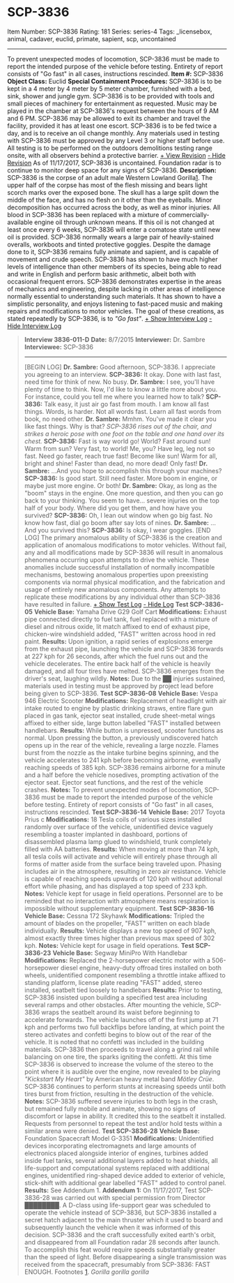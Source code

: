 # SCP-3836
Item Number: SCP-3836
Rating: 181
Series: series-4
Tags: _licensebox, animal, cadaver, euclid, primate, sapient, scp, uncontained

---

To prevent unexpected modes of locomotion, SCP-3836 must be made to report the intended purpose of the vehicle before testing. Entirety of report consists of "Go fast" in all cases, instructions rescinded.
**Item #:** SCP-3836
**Object Class:** Euclid
**Special Containment Procedures:** SCP-3836 is to be kept in a 4 meter by 4 meter by 5 meter chamber, furnished with a bed, sink, shower and jungle gym. SCP-3836 is to be provided with tools and small pieces of machinery for entertainment as requested. Music may be played in the chamber at SCP-3836's request between the hours of 9 AM and 6 PM. SCP-3836 may be allowed to exit its chamber and travel the facility, provided it has at least one escort.
SCP-3836 is to be fed twice a day, and is to receive an oil change monthly.
Any materials used in testing with SCP-3836 must be approved by any Level 3 or higher staff before use. All testing is to be performed on the outdoors demolitions testing range onsite, with all observers behind a protective barrier.
[\+ View Revision](javascript:;)
[\- Hide Revision](javascript:;)
As of 11/17/2017, SCP-3836 is uncontained. Foundation radar is to continue to monitor deep space for any signs of SCP-3836.
**Description:** SCP-3836 is the corpse of an adult male Western Lowland Gorilla[1](javascript:;). The upper half of the corpse has most of the flesh missing and bears light scorch marks over the exposed bone. The skull has a large split down the middle of the face, and has no flesh on it other than the eyeballs. Minor decomposition has occurred across the body, as well as minor injuries. All blood in SCP-3836 has been replaced with a mixture of commercially-available engine oil through unknown means. If this oil is not changed at least once every 6 weeks, SCP-3836 will enter a comatose state until new oil is provided. SCP-3836 normally wears a large pair of heavily-stained overalls, workboots and tinted protective goggles.
Despite the damage done to it, SCP-3836 remains fully animate and sapient, and is capable of movement and crude speech. SCP-3836 has shown to have much higher levels of intelligence than other members of its species, being able to read and write in English and perform basic arithmetic, albeit both with occasional frequent errors. SCP-3836 demonstrates expertise in the areas of mechanics and engineering, despite lacking in other areas of intelligence normally essential to understanding such materials. It has shown to have a simplistic personality, and enjoys listening to fast-paced music and making repairs and modifications to motor vehicles. The goal of these creations, as stated repeatedly by SCP-3836, is to _"Go fast"_.
[\+ Show Interview Log](javascript:;)
[\- Hide Interview Log](javascript:;)
> **Interview 3836-011-D**
> **Date:** 8/7/2015
> **Interviewer:** Dr. Sambre
> **Interviewee:** SCP-3836
> * * *
> [BEGIN LOG]
> **Dr. Sambre:** Good afternoon, SCP-3836. I appreciate you agreeing to an interview.
> **SCP-3836:** It okay. Done with last fast, need time for think of new. No busy.
> **Dr. Sambre:** I see, you'll have plenty of time to think. Now, I'd like to know a little more about you. For instance, could you tell me where you learned how to talk?
> **SCP-3836:** Talk easy, it just air go fast from mouth. I am know all fast things. Words, is harder. Not all words fast. Learn all fast words from book, no need other.
> **Dr. Sambre:** Mmhm. You've made it clear you like fast things. Why is that?
> _SCP-3836 rises out of the chair, and strikes a heroic pose with one foot on the table and one hand over its chest._
> **SCP-3836:** Fast is way world go! World? Fast around sun! Warm from sun? Very fast, to world! Me, you? Have leg, leg not so fast. Need go faster, reach true fast! Become like sun! Warm for all, bright and shine! Faster than dead, no more dead! Only fast!
> **Dr. Sambre:** …And you hope to accomplish this through your machines?
> **SCP-3836:** Is good start. Still need faster. More boom in engine, or maybe just more engine. Or both!
> **Dr. Sambre:** Okay, as long as the "boom" stays in the engine. One more question, and then you can go back to your thinking. You seem to have… severe injuries on the top half of your body. Where did you get them, and how have you survived?
> **SCP-3836:** Oh, I lean out window when go big fast. No know how fast, dial go boom after say lots of nines.
> **Dr. Sambre:** …And you survived this?
> **SCP-3836:** Is okay, I wear goggles.
> [END LOG]
The primary anomalous ability of SCP-3836 is the creation and application of anomalous modifications to motor vehicles. Without fail, any and all modifications made by SCP-3836 will result in anomalous phenomena occurring upon attempts to drive the vehicle. These anomalies include successful installation of normally incompatible mechanisms, bestowing anomalous properties upon preexisting components via normal physical modification, and the fabrication and usage of entirely new anomalous components. Any attempts to replicate these modifications by any individual other than SCP-3836 have resulted in failure.
[\+ Show Test Log](javascript:;)
[\- Hide Log](javascript:;)
**Test SCP-3836-05**
> **Vehicle Base:** Yamaha Drive G29 Golf Cart
> **Modifications:** Exhaust pipe connected directly to fuel tank, fuel replaced with a mixture of diesel and nitrous oxide, lit match affixed to end of exhaust pipe, chicken-wire windshield added, "FAST" written across hood in red paint.
> **Results:** Upon ignition, a rapid series of explosions emerge from the exhaust pipe, launching the vehicle and SCP-3836 forwards at 227 kph for 26 seconds, after which the fuel runs out and the vehicle decelerates. The entire back half of the vehicle is heavily damaged, and all four tires have melted. SCP-3836 emerges from the driver's seat, laughing wildly.
> **Notes:** Due to the ██ injuries sustained, materials used in testing must be approved by project lead before being given to SCP-3836.
**Test SCP-3836-08**
> **Vehicle Base:** Vespa 946 Electric Scooter
> **Modifications:** Replacement of headlight with air intake routed to engine by plastic drinking straws, entire flare gun placed in gas tank, ejector seat installed, crude sheet-metal wings affixed to either side, large button labelled "FAST" installed between handlebars.
> **Results:** While button is unpressed, scooter functions as normal. Upon pressing the button, a previously undiscovered hatch opens up in the rear of the vehicle, revealing a large nozzle. Flames burst from the nozzle as the intake turbine begins spinning, and the vehicle accelerates to 241 kph before becoming airborne, eventually reaching speeds of 385 kph. SCP-3836 remains airborne for a minute and a half before the vehicle nosedives, prompting activation of the ejector seat. Ejector seat functions, and the rest of the vehicle crashes.
> **Notes:** To prevent unexpected modes of locomotion, SCP-3836 must be made to report the intended purpose of the vehicle before testing. Entirety of report consists of "Go fast" in all cases, instructions rescinded.
**Test SCP-3836-14**
> **Vehicle Base:** 2017 Toyota Prius c
> **Modifications:** 18 Tesla coils of various sizes installed randomly over surface of the vehicle, unidentified device vaguely resembling a toaster implanted in dashboard, portions of disassembled plasma lamp glued to windshield, trunk completely filled with AA batteries.
> **Results:** When moving at more than 74 kph, all tesla coils will activate and vehicle will entirely phase through all forms of matter aside from the surface being traveled upon. Phasing includes air in the atmosphere, resulting in zero air resistance. Vehicle is capable of reaching speeds upwards of 120 kph without additional effort while phasing, and has displayed a top speed of 233 kph.
> **Notes:** Vehicle kept for usage in field operations. Personnel are to be reminded that no interaction with atmosphere means respiration is impossible without supplementary equipment.
**Test SCP-3836-16**
> **Vehicle Base:** Cessna 172 Skyhawk
> **Modifications:** Tripled the amount of blades on the propeller, "FAST" written on each blade individually.
> **Results:** Vehicle displays a new top speed of 907 kph, almost exactly three times higher than previous max speed of 302 kph.
> **Notes:** Vehicle kept for usage in field operations.
**Test SCP-3836-23**
> **Vehicle Base:** Segway MiniPro With Handlebar
> **Modifications:** Replaced the 2-horsepower electric motor with a 506-horsepower diesel engine, heavy-duty offroad tires installed on both wheels, unidentified component resembling a throttle intake affixed to standing platform, license plate reading "FAST" added, stereo installed, seatbelt tied loosely to handlebars
> **Results:** Prior to testing, SCP-3836 insisted upon building a specified test area including several ramps and other obstacles. After mounting the vehicle, SCP-3836 wraps the seatbelt around its waist before beginning to accelerate forwards. The vehicle launches off of the first jump at 71 kph and performs two full backflips before landing, at which point the stereo activates and confetti begins to blow out of the rear of the vehicle. It is noted that no confetti was included in the building materials. SCP-3836 then proceeds to travel along a grind rail while balancing on one tire, the sparks igniting the confetti. At this time SCP-3836 is observed to increase the volume of the stereo to the point where it is audible over the engine, now revealed to be playing _"Kickstart My Heart"_ by American heavy metal band _Mötley Crüe_. SCP-3836 continues to perform stunts at increasing speeds until both tires burst from friction, resulting in the destruction of the vehicle.
> **Notes:** SCP-3836 suffered severe injuries to both legs in the crash, but remained fully mobile and animate, showing no signs of discomfort or lapse in ability. It credited this to the seatbelt it installed. Requests from personnel to repeat the test and/or hold tests within a similar arena were denied.
**Test SCP-3836-28**
> **Vehicle Base:** Foundation Spacecraft Model G-3351
> **Modifications:** Unidentified devices incorporating electromagnets and large amounts of electronics placed alongside interior of engines, turbines added inside fuel tanks, several additional layers added to heat shields, all life-support and computational systems replaced with additional engines, unidentified ring-shaped device added to exterior of vehicle, stick-shift with additional gear labelled "FAST" added to control panel.
> **Results:** See Addendum 1.
**Addendum 1:** On 11/17/2017, Test SCP-3836-28 was carried out with special permission from Director ████████. A D-class using life-support gear was scheduled to operate the vehicle instead of SCP-3836, but SCP-3836 installed a secret hatch adjacent to the main thruster which it used to board and subsequently launch the vehicle when it was informed of this decision. SCP-3836 and the craft successfully exited earth's orbit, and disappeared from all Foundation radar 28 seconds after launch. To accomplish this feat would require speeds substantially greater than the speed of light. Before disappearing a single transmission was received from the spacecraft, presumably from SCP-3836:
> FAST ENOUGH.
Footnotes
[1](javascript:;). _Gorilla gorilla gorilla_